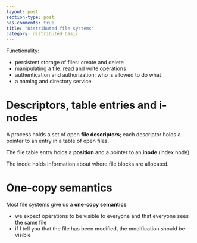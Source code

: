 ```yaml
---
layout: post
section-type: post
has-comments: true
title: "Distributed file systems"
category: distributed basic
---
```


Functionality:

- persistent storage of files: create and delete
- manipulating a file: read and write operations
- authentication and authorization: who is allowed to do what
- a naming and directory service

# **Descriptors, table entries and i-nodes**

A process holds a set of open **file descriptors**; each descriptor holds a pointer to an entry in a table of open files.

The file table entry holds a **position** and a pointer to an **inode** (index node).

The inode holds information about where file blocks are allocated.

# **One-copy semantics**

Most file systems give us a **one-copy semantics**

- we expect operations to be visible to everyone and that everyone sees the same file
- if I tell you that the file has been modified, the modification should be visible